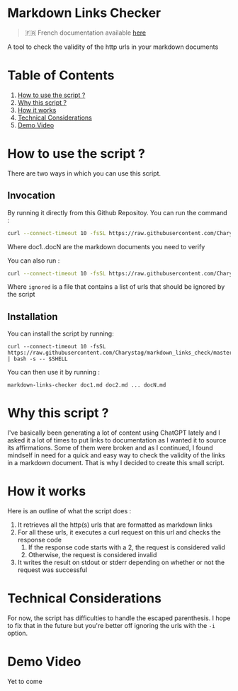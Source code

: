 # Markdown Links Checker

> :fr: French documentation available [here](/docs/README.fr.md)

A tool to check the validity of the http urls in your markdown documents

# Table of Contents

1.	[How to use the script ?](#how-to-use-the-script-)
2.	[Why this script ?](#why-this-script-)
3.	[How it works](#how-it-works)
4.	[Technical Considerations](#technical-considerations)
5.	[Demo Video](#demo-video)

# How to use the script ?

There are two ways in which you can use this script.

## Invocation

By running it directly from this Github Repositoy. You can run the command :
```bash
curl --connect-timeout 10 -fsSL https://raw.githubusercontent.com/Charystag/markdown_links_checker/master/check_links.sh | bash -s -- doc1.md doc2.md ... docN.md
```
Where doc1..docN are the markdown documents you need to verify

You can also run :
```bash
curl --connect-timeout 10 -fsSL https://raw.githubusercontent.com/Charystag/markdown_links_checker/master/check_links.sh | bash -s -- -i ignored doc1.md doc2.md ... docN.md
```
Where `ignored` is a file that contains a list of urls that should be ignored by the script

## Installation

You can install the script by running:
```
curl --connect-timeout 10 -fsSL https://raw.githubusercontent.com/Charystag/markdown_links_check/master/assets/install.sh | bash -s -- $SHELL
```

You can then use it by running :
```
markdown-links-checker doc1.md doc2.md ... docN.md
```

# Why this script ?

I've basically been generating a lot of content using ChatGPT lately and I asked it a lot of times to put links to documentation as I wanted it to source its affirmations. 
Some of them were broken and as I continued, I found mindself in need for a quick and easy way to check the validity of the links in a markdown document. That is why I decided 
to create this small script.

# How it works

Here is an outline of what the script does :

1.	It retrieves all the http(s) urls that are formatted as markdown links
2.	For all these urls, it executes a curl request on this url and checks the response code
	1.	If the response code starts with a 2, the request is considered valid
	2.	Otherwise, the request is considered invalid
3.	It writes the result on stdout or stderr depending on whether or not the request was successful

# Technical Considerations

For now, the script has difficulties to handle the escaped parenthesis. I hope to fix that in the future but you're 
better off ignoring the urls with the `-i` option.

# Demo Video
Yet to come

